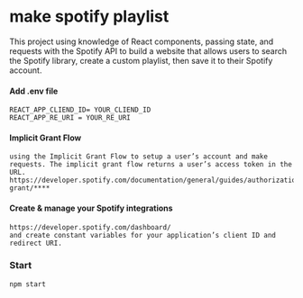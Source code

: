 # make spotify playlist


This project using knowledge of React components, passing state, and requests with the Spotify API to build a website that allows users to search the Spotify library, create a custom playlist, then save it to their Spotify account.

#### Add .env file 
```
REACT_APP_CLIEND_ID= YOUR_CLIEND_ID
REACT_APP_RE_URI = YOUR_RE_URI
```

#### Implicit Grant Flow
```
using the Implicit Grant Flow to setup a user’s account and make requests. The implicit grant flow returns a user’s access token in the URL.
https://developer.spotify.com/documentation/general/guides/authorization/implicit-grant/****
```

#### Create & manage your Spotify integrations
```
https://developer.spotify.com/dashboard/
and create constant variables for your application’s client ID and redirect URI.
```

### Start 
```
npm start
```
